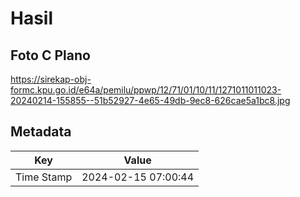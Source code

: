 # Hasil

## Foto C Plano

https://sirekap-obj-formc.kpu.go.id/e64a/pemilu/ppwp/12/71/01/10/11/1271011011023-20240214-155855--51b52927-4e65-49db-9ec8-626cae5a1bc8.jpg


## Metadata

| Key        | Value               |
| ---------- | ------------------- |
| Time Stamp | 2024-02-15 07:00:44 |



